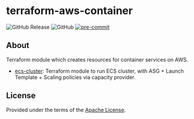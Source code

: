 # terraform-aws-container

![GitHub Release](https://img.shields.io/github/v/release/fadu-test-solutions/terraform-aws-container)
![GitHub](https://img.shields.io/github/license/fadu-test-solutions/terraform-aws-container?color=blue&style=flat-square)
[![pre-commit](https://img.shields.io/badge/pre--commit-enabled-brightgreen?logo=pre-commit&logoColor=white&style=flat-square)](https://github.com/pre-commit/pre-commit)

## About

Terraform module which creates resources for container services on AWS.

- [ecs-cluster](./modules/ecs-cluster): Terraform module to run ECS cluster, with ASG + Launch Template + Scaling policies via capacity provider.

## License

Provided under the terms of the [Apache License](LICENSE).
